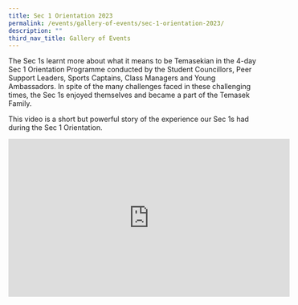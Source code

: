 ```yaml
---
title: Sec 1 Orientation 2023
permalink: /events/gallery-of-events/sec-1-orientation-2023/
description: ""
third_nav_title: Gallery of Events
---
```

The Sec 1s learnt more about what it means to be Temasekian in the 4-day Sec 1 Orientation Programme conducted by the Student Councillors, Peer Support Leaders, Sports Captains, Class Managers and Young Ambassadors. In spite of the many challenges faced in these challenging times, the Sec 1s enjoyed themselves and became a part of the Temasek Family.  
  
This video is a short but powerful story of the experience our Sec 1s had during the Sec 1 Orientation.

<iframe allowfullscreen="" allow="accelerometer; autoplay; clipboard-write; encrypted-media; gyroscope; picture-in-picture; web-share" frameborder="0" title="YouTube video player" src="https://www.youtube.com/embed/aYtlBlSJBBM" height="315" width="560"></iframe>